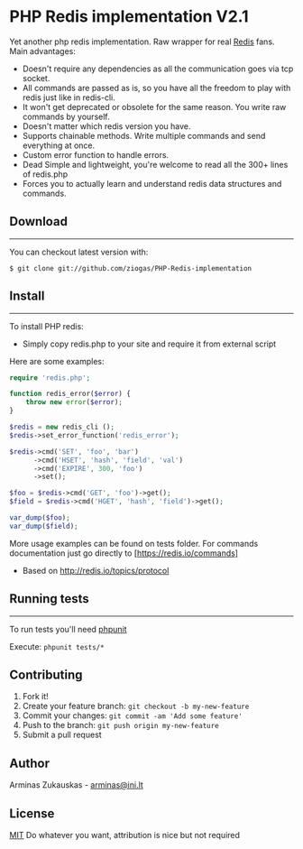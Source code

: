 PHP Redis implementation V2.1
==============
Yet another php redis implementation.
Raw wrapper for real [Redis] fans. Main advantages:

* Doesn't require any dependencies as all the communication goes via tcp socket.
* All commands are passed as is, so you have all the freedom to play with redis just like in redis-cli.
* It won't get deprecated or obsolete for the same reason. You write raw commands by yourself.
* Doesn't matter which redis version you have.
* Supports chainable methods. Write multiple commands and send everything at once.
* Custom error function to handle errors.
* Dead Simple and lightweight, you're welcome to read all the 300+ lines of redis.php
* Forces you to actually learn and understand redis data structures and commands.

## Download
--------------
You can checkout latest version with:

    $ git clone git://github.com/ziogas/PHP-Redis-implementation


## Install
--------------
To install PHP redis:

* Simply copy redis.php to your site and require it from external script

Here are some examples:

```php
require 'redis.php';

function redis_error($error) {
    throw new error($error);
}

$redis = new redis_cli ();
$redis->set_error_function('redis_error');

$redis->cmd('SET', 'foo', 'bar')
      ->cmd('HSET', 'hash', 'field', 'val')
      ->cmd('EXPIRE', 300, 'foo')
      ->set();

$foo = $redis->cmd('GET', 'foo')->get();
$field = $redis->cmd('HGET', 'hash', 'field')->get();

var_dump($foo);
var_dump($field);
```

More usage examples can be found on tests folder.
For commands documentation just go directly to [https://redis.io/commands]

* Based on http://redis.io/topics/protocol

## Running tests
--------------
To run tests you'll need [phpunit]

Execute:
    ```phpunit tests/*```

## Contributing

1. Fork it!
2. Create your feature branch: `git checkout -b my-new-feature`
3. Commit your changes: `git commit -am 'Add some feature'`
4. Push to the branch: `git push origin my-new-feature`
5. Submit a pull request

Author
-------------
Arminas Zukauskas - arminas@ini.lt


## License

[MIT] Do whatever you want, attribution is nice but not required

[Redis]: https://redis.io
[phpunit]: https://phpunit.de/
[https://redis.io/commands]: https://redis.io/commands
[mit]: https://tldrlegal.com/license/mit-license
